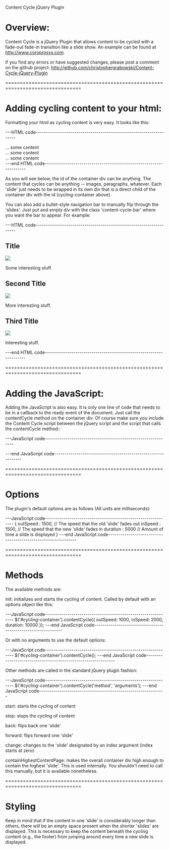 Content Cycle jQuery Plugin

Overview:
================================================================================

Content Cycle is a jQuery Plugin that allows content to be cycled with a fade-out fade-in transition like a slide show. An example can be found at http://www.coroprosvs.com.

If you find any errors or have suggested changes, please post a comment on the
github project: http://github.com/christophergrabowski/Content-Cycle-jQuery-Plugin

================================================================================


Adding cycling content to your html:
================================================================================

Formatting your html as cycling content is very easy. It looks like this:

---HTML code--------------------------------------------------------------------
<div id'cycling-container'>
    <div>
    ... some content
    </div>
    <div>
    ... some content
    </div>
    <div>
    ... some content
    </div>
</div>
---end HTML code--------------------------------------------------------------------

As you will see below, the id of the container div can be anything. The content
that cycles can be anything -- images, paragraphs, whatever. Each 'slide' just
needs to be wrapped in its own div that is a direct child of the container div
with the id (cycling-container above).

You can also add a bullet-style navigation bar to manually flip through the
'slides'. Just put and empty div with the class 'content-cycle-bar' where
you want the bar to appear. For example:

---HTML code--------------------------------------------------------------------
<div id'cycling-container'>
    <div>
        <h2>Title</h2>
        <img src='some/image.png' />
        <div class='content-cycle-bar'></div>
        <p>Some interesting stuff.</p>
    </div>
    <div>
        <h2>Second Title</h2>
        <img src='some/other/image.png' />
        <div class='content-cycle-bar'></div>
        <p>More interesting stuff.</p>
    </div>
    <div>
        <h2>Third Title</h2>
        <img src='yet/another/image.png' />
        <div class='content-cycle-bar'></div>
        <p>Interesting stuff.</p>
    </div>
</div>
---end HTML code--------------------------------------------------------------------

================================================================================


Adding the JavaScript:
================================================================================
Adding the JavaScript is also easy. It is only one line of code that needs to be
in a callback to the ready event of the document. Just call the contentCycle method
on the container div. Of course make sure you include the Content Cycle script
between the jQuery script and the script that calls the contentCycle method::

---JavaScript code--------------------------------------------------------------
<script src="http://code.jquery.com/jquery-1.9.1.js"></script>
<script src="http://code.jquery.com/jquery.contentcycle.js"></script>

<script>
    $(document).ready(function(event) {
        $('#cycling-container').contentCycle();
    });
</script>
---end JavaScript code--------------------------------------------------------------

================================================================================


Options
================================================================================
The plugin's default options are as follows (All units are milliseconds):

---JavaScript code--------------------------------------------------------------
{
    outSpeed : 1500, // The speed that the old 'slide' fades out
    inSpeed : 1500, // The speed that the new 'slide' fades in
    duration : 5000 // Amount of time a slide is displayed
}
---end JavaScript code--------------------------------------------------------------

================================================================================


Methods
================================================================================
The available methods are:

init: initializes and starts the cycling of content. Called by default with an
options object like this:

---JavaScript code--------------------------------------------------------------
$('#cycling-container').contentCycle({
    outSpeed: 1000,
    inSpeed: 2000,
    duration: 10000
});
---end JavaScript code--------------------------------------------------------------

Or with no arguments to use the default options:

---JavaScript code--------------------------------------------------------------
$('#cycling-container').contentCycle();
---end JavaScript code--------------------------------------------------------------

Other methods are called in the standard jQuery plugin fashion:

---JavaScript code--------------------------------------------------------------
$('#cycling-container').contentCycle('method', 'arguments');
---end JavaScript code--------------------------------------------------------------

start: starts the cycling of content

stop: stops the cycling of content

back: flips back one 'slide'

forward: flips forward one 'slide'

change: changes to the 'slide' designated by an index argument (index starts at zero)

containHighestContentPage: makes the overall container div high enough to
contain the highest 'slide'. This is used internally. You shouldn't need to call
this manually, but it is available nonetheless.

================================================================================


Styling
================================================================================

Keep in mind that if the content in one 'slide' is considerably longer than others,
there will be an empty space present when the shorter 'slides' are displayed.
This is necessary to keep the content beneath the cycling content (e.g., the footer)
from jumping around every time a new slide is displayed.